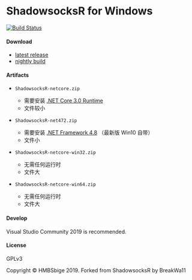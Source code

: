 ShadowsocksR for Windows
=======================

[![Build Status]][Appveyor]

#### Download

* [latest release]
* [nightly build]

#### Artifacts
* `ShadowsocksR-netcore.zip` 
    * 需要安装 [.NET Core 3.0 Runtime](https://dotnet.microsoft.com/download/dotnet-core/3.0)
    * 文件较小

* `ShadowsocksR-net472.zip` 
    * 需要安装 [.NET Framework 4.8](https://dotnet.microsoft.com/download) （最新版 Win10 自带）
    * 文件小

* `ShadowsocksR-netcore-win32.zip`
    * 无需任何运行时
    * 文件大

* `ShadowsocksR-netcore-win64.zip`
    * 无需任何运行时
    * 文件大

#### Develop

Visual Studio Community 2019 is recommended.

#### License

GPLv3

Copyright © HMBSbige 2019. Forked from ShadowsocksR by BreakWa11

[Appveyor]:       https://ci.appveyor.com/project/HMBSbige/shadowsocksr-windows
[Build Status]:   https://ci.appveyor.com/api/projects/status/b9jgwdfvn20ithj1/branch/master?svg=true
[latest release]: https://github.com/HMBSbige/ShadowsocksR-Windows/releases
[nightly build]: https://ci.appveyor.com/project/HMBSbige/shadowsocksr-windows/branch/master/artifacts